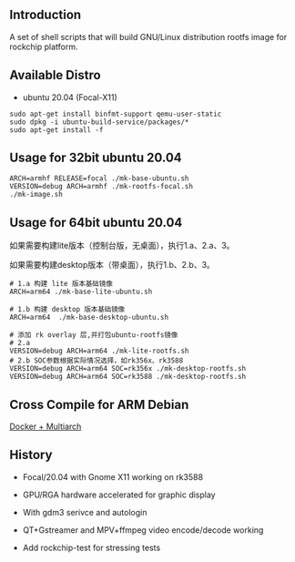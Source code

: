 ## Introduction

A set of shell scripts that will build GNU/Linux distribution rootfs image
for rockchip platform.

## Available Distro

* ubuntu 20.04 (Focal-X11)

```
sudo apt-get install binfmt-support qemu-user-static
sudo dpkg -i ubuntu-build-service/packages/*
sudo apt-get install -f
```

## Usage for 32bit ubuntu 20.04

```
ARCH=armhf RELEASE=focal ./mk-base-ubuntu.sh
VERSION=debug ARCH=armhf ./mk-rootfs-focal.sh
./mk-image.sh
```

## Usage for 64bit ubuntu 20.04

如果需要构建lite版本（控制台版，无桌面），执行1.a、2.a、3。

如果需要构建desktop版本（带桌面），执行1.b、2.b、3。

```
# 1.a 构建 lite 版本基础镜像
ARCH=arm64 ./mk-base-lite-ubuntu.sh

# 1.b 构建 desktop 版本基础镜像
ARCH=arm64  ./mk-base-desktop-ubuntu.sh

# 添加 rk overlay 层,并打包ubuntu-rootfs镜像
# 2.a
VERSION=debug ARCH=arm64 ./mk-lite-rootfs.sh
# 2.b SOC参数根据实际情况选择，如rk356x、rk3588
VERSION=debug ARCH=arm64 SOC=rk356x ./mk-desktop-rootfs.sh
VERSION=debug ARCH=arm64 SOC=rk3588 ./mk-desktop-rootfs.sh

```


## Cross Compile for ARM Debian

[Docker + Multiarch](http://opensource.rock-chips.com/wiki_Cross_Compile#Docker)

## History

- Focal/20.04 with Gnome X11 working on rk3588

- GPU/RGA hardware accelerated for graphic display

- With gdm3 serivce and autologin

- QT+Gstreamer and MPV+ffmpeg video encode/decode working

- Add rockchip-test for stressing tests
